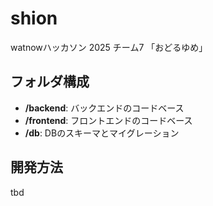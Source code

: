 # shion
watnowハッカソン 2025 チーム7 「おどるゆめ」

## フォルダ構成
- **/backend**: バックエンドのコードベース
- **/frontend**: フロントエンドのコードベース
- **/db**: DBのスキーマとマイグレーション

## 開発方法
tbd